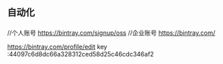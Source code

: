 ## 自动化

###

[](https://juejin.im/post/5df10c116fb9a0165936e0b7)
//个人账号
https://bintray.com/signup/oss
//企业账号
https://bintray.com/

https://bintray.com/profile/edit key :44097c6d8dc66a328312ced58d25c46cdc346af2
